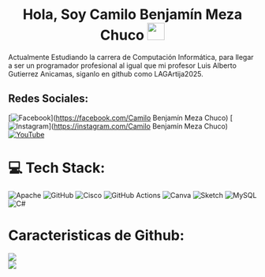 <h1 align="center"><b> Hola, Soy Camilo Benjamín Meza Chuco </b><img src="https://media.giphy.com/media/hvRJCLFzcasrR4ia7z/giphy.gif" width="35"></h1>
Actualmente Estudiando la carrera de Computación Informática, para llegar a ser un programador profesional al igual que mi  profesor Luis Alberto Gutierrez Anicamas, siganlo en github como LAGArtija2025. 


## Redes Sociales:
[![Facebook](https://img.shields.io/badge/Facebook-%231877F2.svg?logo=Facebook&logoColor=white)](https://facebook.com/Camilo Benjamín Meza Chuco) [![Instagram](https://img.shields.io/badge/Instagram-%23E4405F.svg?logo=Instagram&logoColor=white)](https://instagram.com/Camilo Benjamín Meza Chuco) [![YouTube](https://img.shields.io/badge/YouTube-%23FF0000.svg?logo=YouTube&logoColor=white)](https://youtube.com/@UCVcYLA48NIJhXfJBywU0Zvg) 

# 💻 Tech Stack:
![Apache](https://img.shields.io/badge/apache-%23D42029.svg?style=for-the-badge&logo=apache&logoColor=white) ![GitHub](https://img.shields.io/badge/github-%23121011.svg?style=for-the-badge&logo=github&logoColor=white) ![Cisco](https://img.shields.io/badge/cisco-%23049fd9.svg?style=for-the-badge&logo=cisco&logoColor=black) ![GitHub Actions](https://img.shields.io/badge/github%20actions-%232671E5.svg?style=for-the-badge&logo=githubactions&logoColor=white) ![Canva](https://img.shields.io/badge/Canva-%2300C4CC.svg?style=for-the-badge&logo=Canva&logoColor=white) ![Sketch](https://img.shields.io/badge/Sketch-FFB387?style=for-the-badge&logo=sketch&logoColor=black) ![MySQL](https://img.shields.io/badge/mysql-4479A1.svg?style=for-the-badge&logo=mysql&logoColor=white) ![C#](https://img.shields.io/badge/c%23-%23239120.svg?style=for-the-badge&logo=csharp&logoColor=white)
# Caracteristicas de Github:
![](https://github-readme-stats.vercel.app/api?username=B3nj4m1nMC&theme=tokyonight&hide_border=false&include_all_commits=false&count_private=false)<br/>
![](https://nirzak-streak-stats.vercel.app/?user=B3nj4m1nMC&theme=tokyonight&hide_border=false)<br/>


